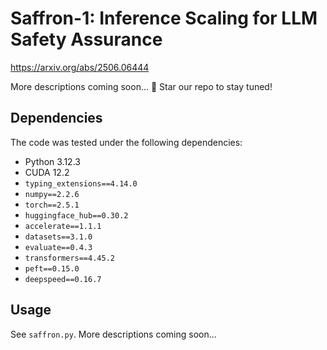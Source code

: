 # Saffron-1: Inference Scaling for LLM Safety Assurance

https://arxiv.org/abs/2506.06444

More descriptions coming soon... 🌟 Star our repo to stay tuned!

## Dependencies

The code was tested under the following dependencies:

- Python 3.12.3
- CUDA 12.2
- `typing_extensions==4.14.0`
- `numpy==2.2.6`
- `torch==2.5.1`
- `huggingface_hub==0.30.2`
- `accelerate==1.1.1`
- `datasets==3.1.0`
- `evaluate==0.4.3`
- `transformers==4.45.2`
- `peft==0.15.0`
- `deepspeed==0.16.7`

## Usage

See `saffron.py`. More descriptions coming soon...
